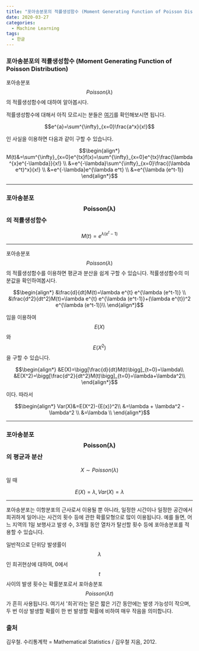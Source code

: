 ```yaml
---
title: "포아송분포의 적률생성함수 (Moment Generating Function of Poisson Distribution)"
date: 2020-03-27
categories:
  - Machine Learning
tags:
  - 한글
---
```

### 포아송분포의 적률생성함수 (Moment Generating Function of Poisson Distribution)

포아송분포 $$Poisson(\lambda)$$의 적률생성함수에 대하여 알아봅시다.

적률생성함수에 대해서 아직 모르시는 분들은 [여기]를 확인해보시면 됩니다.

[여기]: https://seungwooham.github.io/%ED%86%B5%EA%B3%84/%EC%A0%81%EB%A5%A0%EC%83%9D%EC%84%B1%ED%95%A8%EC%88%98_Moment_Generating_Function/

$$e^{a}=\sum^{\infty}_{x=0}\frac{a^x}{x!}$$

인 사실을 이용하면 다음과 같이 구할 수 있습니다.

$$\begin{align*}
M(t)&=\sum^{\infty}_{x=0}e^{tx}f(x)=\sum^{\infty}_{x=0}e^{tx}\frac{\lambda^{x}e^{-\lambda}}{x!} \\
&=e^{-\lambda}\sum^{\infty}_{x=0}\frac{(\lambda e^t)^x}{x!} \\
&=e^{-\lambda}e^{\lambda e^t} \\
&=e^{\lambda (e^t-1)}
\end{align*}$$

---
### 포아송분포 $$\mathbf{Poisson(\lambda)}$$의 적률생성함수
$$M(t)=e^{\lambda (e^t-1)}$$

---

포아송분포 $$Poisson(\lambda)$$의 적률생성함수를 이용하면 평균과 분산을 쉽게 구할 수 있습니다. 적률생성함수의 미분값을 확인하여봅시다.

$$\begin{align*}
&\frac{d}{dt}M(t)=\lambda e^{t} e^{\lambda (e^t-1)} \\
&\frac{d^2}{dt^2}M(t)=\lambda e^{t} e^{\lambda (e^t-1)}+(\lambda e^{t})^2 e^{\lambda (e^t-1)}\\
\end{align*}$$

임을 이용하여 $$E(X)$$와 $$E(X^2)$$을 구할 수 있습니다.

$$\begin{align*}
&E(X)=\bigg[\frac{d}{dt}M(t)\bigg]_{t=0}=\lambda\\
&E(X^2)=\bigg[\frac{d^2}{dt^2}M(t)\bigg]_{t=0}=\lambda+\lambda^2\\
\end{align*}$$

이다. 따라서

$$\begin{align*}
Var(X)&=E(X^2)-{E(x)}^2\\
&=\lambda + \lambda^2 - \lambda^2 \\
&=\lambda \\
\end{align*}$$

---
### 포아송분포 $$\mathbf{Poisson(\lambda)}$$의 평균과 분산
$$X \sim Poisson(\lambda)$$일 때

$$E(X)=\lambda, Var(X)=\lambda$$

---

포아송분포는 이항분포의 근사로서 이용될 뿐 아니라, 일정한 시간이나 일정한 공간에서 희귀하게 일어나는 사건의 횟수 등에 관한 확률모형으로 많이 이용됩니다. 예를 들면, 어느 지역의 1일 보행사고 발생 수, 3개월 동안 열차가 탈선할 횟수 등에 포아송분포를 적용할 수 있습니다.

일반적으로 단위당 발생률이 $$\lambda$$인 희귀현상에 대하여, 0에서 $$t$$ 사이의 발생 횟수는 확률분포로서 포아송분포 $$Poisson(\lambda t)$$가 흔히 사용됩니다. 여기서 '희귀'라는 말은 짧은 기간 동안에는 발생 가능성이 작으며, 두 번 이상 발생할 확률이 한 번 발생할 확률에 비하여 매우 작음을 의미합니다.

### 출처
김우철. 수리통계학 = Mathematical Statistics / 김우철 지음, 2012.
